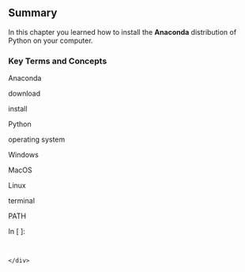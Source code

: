 
## Summary
In this chapter you learned how to install the **Anaconda** distribution of Python on your computer.
### Key Terms and Concepts
Anaconda

download

install

Python

operating system

Windows

MacOS

Linux

terminal

PATH
<div class="cell border-box-sizing code_cell rendered">
<div class="input">
<div class="prompt input_prompt">In&nbsp;[&nbsp;]:</div>
<div class="inner_cell">
    <div class="input_area">
<div class=" highlight hl-ipython3"><pre><span></span> 
</pre></div>

    </div>
</div>
</div>

</div>
 

